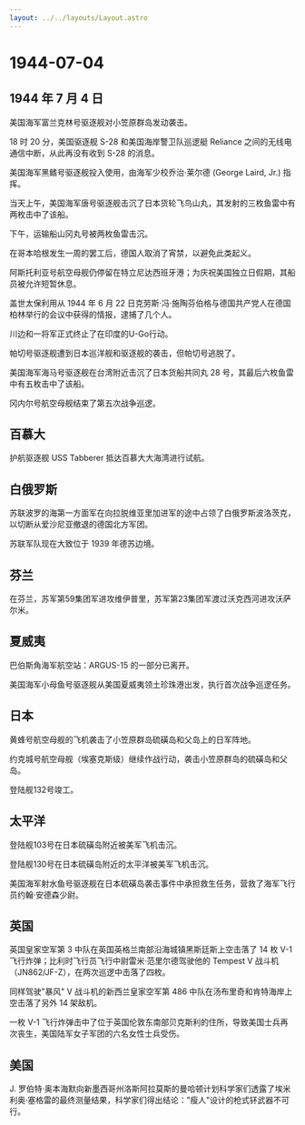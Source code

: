 ```yaml
---
layout: ../../layouts/Layout.astro
---
```


# 1944-07-04

## 1944 年 7 月 4 日

美国海军富兰克林号驱逐舰对小笠原群岛发动袭击。

18 时 20 分，美国驱逐舰 S-28 和美国海岸警卫队巡逻艇 Reliance
之间的无线电通信中断，从此再没有收到 S-28 的消息。

美国海军黑鳍号驱逐舰投入使用，由海军少校乔治·莱尔德 (George Laird, Jr.)
指挥。

当天上午，美国海军唐号驱逐舰击沉了日本货轮飞鸟山丸，其发射的三枚鱼雷中有两枚击中了该船。

下午，运输船山冈丸号被两枚鱼雷击沉。

在哥本哈根发生一周的罢工后，德国人取消了宵禁，以避免此类起义。

阿斯托利亚号航空母舰仍停留在特立尼达西班牙港；为庆祝美国独立日假期，其船员被允许短暂休息。

盖世太保利用从 1944 年 6 月 22
日克劳斯·冯·施陶芬伯格与德国共产党人在德国柏林举行的会议中获得的情报，逮捕了几个人。

川边和一将军正式终止了在印度的U-Go行动。

帕切号驱逐舰遭到日本巡洋舰和驱逐舰的袭击，但帕切号逃脱了。

美国海军海马号驱逐舰在台湾附近击沉了日本货船共同丸 28
号，其最后六枚鱼雷中有五枚击中了该船。

冈内尔号航空母舰结束了第五次战争巡逻。

## 百慕大

护航驱逐舰 USS Tabberer 抵达百慕大大海湾进行试航。

## 白俄罗斯

苏联波罗的海第一方面军在向拉脱维亚里加进军的途中占领了白俄罗斯波洛茨克，以切断从爱沙尼亚撤退的德国北方军团。

苏联军队现在大致位于 1939 年德苏边境。

## 芬兰

在芬兰，苏军第59集团军进攻维伊普里，苏军第23集团军渡过沃克西河进攻沃萨尔米。

## 夏威夷

巴伯斯角海军航空站：ARGUS-15 的一部分已离开。

美国海军小母鱼号驱逐舰从美国夏威夷领土珍珠港出发，执行首次战争巡逻任务。

## 日本

黄蜂号航空母舰的飞机袭击了小笠原群岛硫磺岛和父岛上的日军阵地。

约克城号航空母舰（埃塞克斯级）继续作战行动，袭击小笠原群岛的硫磺岛和父岛。

登陆舰132号竣工。

## 太平洋

登陆舰103号在日本硫磺岛附近被美军飞机击沉。

登陆舰130号在日本硫磺岛附近的太平洋被美军飞机击沉。

美国海军射水鱼号驱逐舰在日本硫磺岛袭击事件中承担救生任务，营救了海军飞行员约翰·安德森少尉。

## 英国

英国皇家空军第 3 中队在英国英格兰南部沿海城镇黑斯廷斯上空击落了 14 枚
V-1 飞行炸弹；比利时飞行员飞行中尉雷米·范里尔德驾驶他的 Tempest V
战斗机（JN862/JF-Z），在两次巡逻中击落了四枚。

同样驾驶"暴风" V 战斗机的新西兰皇家空军第 486
中队在汤布里奇和肯特海岸上空击落了另外 14 架敌机。

一枚 V-1
飞行炸弹击中了位于英国伦敦东南部贝克斯利的住所，导致美国士兵再次丧生，美国陆军女子军团的六名女性士兵受伤。

## 美国

J.
罗伯特·奥本海默向新墨西哥州洛斯阿拉莫斯的曼哈顿计划科学家们透露了埃米利奥·塞格雷的最终测量结果，科学家们得出结论："瘦人"设计的枪式钚武器不可行。